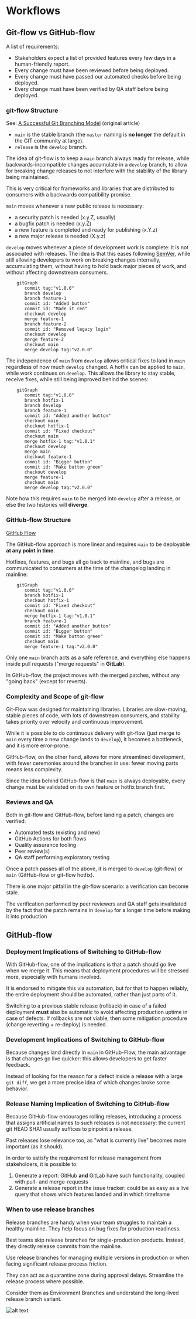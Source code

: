 # Workflows

## Git-flow vs GitHub-flow

A list of requirements:

-   Stakeholders expect a list of provided features every few days in a human-friendly report.
-   Every change must have been reviewed before being deployed.
-   Every change must have passed our automated checks before being deployed.
-   Every change must have been verified by QA staff before being deployed.

### git-flow Structure
See: [A Successful Git Branching Model](https://nvie.com/posts/a-successful-git-branching-model/) (original article)

-   `main` is the stable branch (the `master` naming is **no longer** the default in the GIT community at large).
-   `release` is the `develop` branch.

The idea of git-flow is to keep a `main` branch always ready for release, while backwards-incompatible changes accumulate in a `develop` branch, to allow for breaking change releases to not interfere with the stability of the library being maintained.

This is very critical for frameworks and libraries that are distributed to consumers with a backwards compatibility promise.

`main` moves whenever a new public release is necessary:

-   a security patch is needed (x.y.Z, usually)
-   a bugfix patch is needed (x.y.Z)
-   a new feature is completed and ready for publishing (x.Y.z)
-   a new major release is needed (X.y.z)

`develop` moves whenever a piece of development work is complete: it is not associated with releases. The idea is that this eases following [SemVer](https://semver.org/spec/v2.0.0.html), while still allowing developers to work on breaking changes internally, accumulating them, without having to hold back major pieces of work, and without affecting downstream consumers.

```mermaid
    gitGraph
       commit tag:"v1.0.0"
       branch develop
       branch feature-1
       commit id: "Added button"
       commit id: "Made it red"
       checkout develop
       merge feature-1
       branch feature-2
       commit id: "Removed legacy login"
       checkout develop
       merge feature-2
       checkout main
       merge develop tag:"v2.0.0"
```

The independence of `main` from `develop` allows critical fixes to land in `main` regardless of how much `develop` changed. A hotfix can be applied to `main`, while work continues on `develop`. This allows the library to stay stable, receive fixes, while still being improved behind the scenes:

```mermaid
    gitGraph
       commit tag:"v1.0.0"
       branch hotfix-1
       branch develop
       branch feature-1
       commit id: "Added another button"
       checkout main
       checkout hotfix-1
       commit id: "Fixed checkout"
       checkout main
       merge hotfix-1 tag:"v1.0.1"
       checkout develop
       merge main
       checkout feature-1
       commit id: "Bigger button"
       commit id: "Make button green"
       checkout develop
       merge feature-1
       checkout main
       merge develop tag:"v2.0.0"
```

Note how this requires `main` to be merged into `develop` after a release, or else the two histories will **diverge**.

### GitHub-flow Structure

[GitHub Flow](https://githubflow.github.io/)

The GitHub-flow approach is more linear and requires `main` to be deployable **at any point in time**.

Hotfixes, features, and bugs all go back to mainline, and bugs are communicated to consumers at the time of the changelog landing in mainline:

```mermaid
    gitGraph
       commit tag:"v1.0.0"
       branch hotfix-1
       checkout hotfix-1
       commit id: "Fixed checkout"
       checkout main
       merge hotfix-1 tag:"v1.0.1"
       branch feature-1
       commit id: "Added another button"
       commit id: "Bigger button"
       commit id: "Make button green"
       checkout main
       merge feature-1 tag:"v2.0.0"
```


Only one `main` branch acts as a safe reference, and everything else happens inside pull requests ("merge requests" in **GitLab**).

In GitHub-flow, the project moves with the merged patches, without any "going back" (except for reverts).

### Complexity and Scope of git-flow

Git-Flow was designed for maintaining libraries. Libraries are slow-moving, stable pieces of code, with lots of downstream consumers, and stability takes priority over velocity and continuous improvement. 

While it is possible to do continuous delivery with git-flow (just merge to `main` every time a new change lands to `develop`), it becomes a bottleneck, and it is more error-prone.

GitHub-flow, on the other hand, allows for more streamlined development, with fewer ceremonies around the branches in use: fewer moving parts means less complexity. 

Since the idea behind GitHub-flow is that `main` is always deployable, every change must be validated on its own feature or hotfix branch first.

### Reviews and QA

Both in git-flow and GitHub-flow, before landing a patch, changes are verified:

-   Automated tests (existing and new)
  - GitHub Actions for both flows
-   Quality assurance tooling
-   Peer review(s)
-   QA staff performing exploratory testing

Once a patch passes all of the above, it is merged to `develop` (git-flow) or `main` (GitHub-flow or git-flow hotfix).

There is one major pitfall in the git-flow scenario: a verification can become stale. 

The verification performed by peer reviewers and QA staff gets invalidated by the fact that the patch remains in `develop` for a longer time before making it into production

GitHub-flow
----------------------------------------

### Deployment Implications of Switching to GitHub-flow

With GitHub-flow, one of the implications is that a patch should go live when we merge it. This means that deployment procedures will be stressed more, especially with humans involved.

It is endorsed to mitigate this via automation, but for that to happen reliably, the entire deployment should be automated, rather than just parts of it.

Switching to a previous stable release (rollback) in case of a failed deployment **must** also be automatic to avoid affecting production uptime in case of defects. If rollbacks are not viable, then some mitigation procedure (change reverting + re-deploy) is needed.

### Development Implications of Switching to GitHub-flow

Because changes land directly in `main` in GitHub-Flow, the main advantage is that changes go live quicker: this allows developers to get faster feedback.

Instead of looking for the reason for a defect inside a release with a large `git diff`, we get a more precise idea of which changes broke some behavior.

### Release Naming Implication of Switching to GitHub-flow

Because GitHub-flow encourages rolling releases, introducing a process that assigns artificial names to such releases is not necessary: the current git HEAD SHA1 usually suffices to pinpoint a release.

Past releases lose relevance too, as "what is currently live" becomes more important (as it should).

In order to satisfy the requirement for release management from stakeholders, it is possible to:

1.  Generate a report: GitHub **and** GitLab have such functionality, coupled with pull- and merge-requests
2.  Generate a release report in the issue tracker: could be as easy as a live query that shows which features landed and in which timeframe


<!-- ## Understanding the GitHub flow

In this section, we discuss the collaborative workflow enabled by GitHub.

## The essential GitHub workflow

![GitHub Workflow](../../../img/github-workflow.png)

The GitHub flow is a lightweight workflow that allows developers to experiment with new ideas safely, without fear of compromising a project.



### Exploring

Here are some interesting things you can check out later:

- *[guides.github.com/introduction/flow/](https://guides.github.com/introduction/flow/)* An interactive review of the GitHub Workflow. -->

### When to use release branches

Release branches are handy when your team struggles to maintain a healthy mainline. They help focus on bug fixes for production readiness.

Best teams skip release branches for single-production products. Instead, they directly release commits from the mainline.

Use release branches for managing multiple versions in production or when facing significant release process friction.

They can act as a quarantine zone during approval delays. Streamline the release process where possible.

Consider them as Environment Branches and understand the long-lived release branch variant.

![alt text](../../../img/image-21.png)
